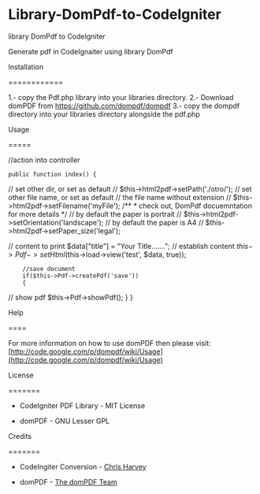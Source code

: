# Library-DomPdf-to-CodeIgniter
library DomPdf to CodeIgniter

Generate pdf in CodeIgnaiter using library DomPdf

Installation

============

1.- copy the Pdf.php library into your libraries directory.
2.- Download domPDF from https://github.com/dompdf/dompdf
3.- copy the dompdf directory into your libraries directory alongside the pdf.php

Usage

=====

//action into controller

    public function index() {
//        set other dir, or set as default
//        $this->html2pdf->setPath('./otro/');
//        set other file name, or set as default
//        the file name without extension
//        $this->html2pdf->setFilename('myFile');
        /**
         * check out, DomPdf docuemntation for more details
         */
//        by default the paper is portrait
//        $this->html2pdf->setOrientation('landscape');
//        by default the paper is A4
//        $this->html2pdf->setPaper_size('legal');
        
//        content to print 
        $data["title"] = "Your Title.......";
//        establish content
        $this->Pdf->setHtml($this->load->view('test', $data, true));
        
        //save document
        if($this->Pdf->createPdf('save')) 
        {
//            show pdf
            $this->Pdf->showPdf();
        }
    }

Help

====

For more information on how to use domPDF then please visit: [http://code.google.com/p/dompdf/wiki/Usage](http://code.google.com/p/dompdf/wiki/Usage)


License

=======

* CodeIgniter PDF Library - MIT License

* domPDF - GNU Lesser GPL


Credits

=======

* CodeIngiter Conversion - [Chris Harvey](http://www.chrisnharvey.com)

* domPDF - [The domPDF Team](http://code.google.com/p/dompdf/)
